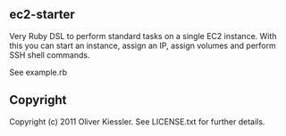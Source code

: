 ec2-starter
-----------

Very Ruby DSL to perform standard tasks on a single EC2 instance. With this you can start an instance, assign an IP, assign volumes and perform SSH shell commands.

See example.rb

Copyright
---------

Copyright (c) 2011 Oliver Kiessler. See LICENSE.txt for
further details.
